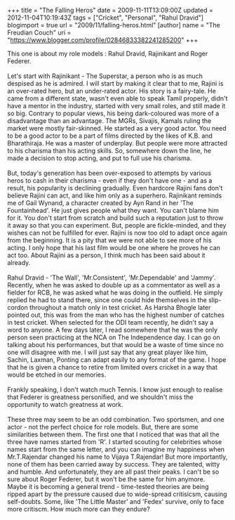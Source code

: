 +++
title = "The Falling Heros"
date = 2009-11-11T13:09:00Z
updated = 2012-11-04T10:19:43Z
tags = ["Cricket", "Personal", "Rahul Dravid"]
blogimport = true 
url = "2009/11/falling-heros.html"
[author]
	name = "The Freudian Couch"
	uri = "https://www.blogger.com/profile/02846833382241285200"
+++

<div dir="ltr" style="text-align: left;" trbidi="on">
This one is about my role models : Rahul Dravid, Rajinikant and Roger Federer. <br />
<br />
Let's start with Rajinikant - The Superstar, a person who is as much despised as he is admired. I will start by making it clear that to me, Rajini is an over-rated hero, but an under-rated actor. His story is a fairy-tale. He came from a different state, wasn't even able to speak Tamil properly, didn't have a mentor in the industry, started with  very small roles, and still made it so big. Contrary to popular views, his being dark-coloured was more of a disadvantage than an advantage. The MGRs, Sivajis, Kamals ruling the market were mostly fair-skinned. He started as a very good actor. You need to be a good actor to be a part of films directed by the likes of K.B. and Bharathiraja. He was a master of underplay. But people were more attracted to his charisma than his acting skills. So, somewhere down the line, he made a decision to stop acting, and put to full use his charisma.   <br />
<br />
But, today's generation has been over-exposed to attempts by various heros to cash in their charisma - even if they don't have one - and as a result, his popularity is declining gradually. Even hardcore Rajini fans don't believe Rajini can act, and like him only as a superhero.  Rajinikant reminds me of Gail Wynand, a character created by Ayn Rand in her 'The Fountainhead'. He just gives people what they want. You can't blame him for it. You don't start from scratch and build such a reputation just to throw it away so that you can experiment. But, people are fickle-minded, and they wishes can not be fulfilled for ever. Rajini is now too old to adapt once again from the beginning. It is a pity that we were not able to see more of his acting. I only hope that his last film would be one where he proves he can act too. About Rajini as a person, I think much has been said about it already. <br />
<br />
Rahul Dravid - 'The Wall', 'Mr.Consistent', 'Mr.Dependable' and 'Jammy'. Recently, when he was asked to double up as a commentator as well as a fielder for RCB, he was asked what he was doing in the outfield. He simply replied he had to stand there, since one could hide themselves in the slip-cordon throughout a match only in test cricket. As Harsha Bhogle later pointed out, this was from the man who has the highest number of catches in test cricket. When selected for the ODI team recently, he didn't say a word to anyone. A few days later, I read somewhere that he was the only person seen practicing at the NCA on The Independence day. I can go on talking about his performances, but that would be a waste of time since no one will disagree with me. I will just say that any great player like him, Sachin, Laxman, Ponting can adapt easily to any format of the game. I hope that he is given a chance to retire from limited overs cricket in a way that would be etched in our memories.<br />
<br />
Frankly speaking, I don't watch much Tennis. I know just enough to realise that Federer is greatness personified, and we shouldn't miss the opportunity to watch greatness at work. <br />
<br />
These three may seem to be an odd combination. Two sportsmen, and one actor - not the perfect choice for role models. But, there are some similarities between them. The first one that I noticed that was that all the three have names started from 'R'. I started scouting for celebrities whose names start from the same letter, and you can imagine my happiness when Mr.T.Rajendar changed his name to Vijaya T.Rajendar! But more importantly, none of them has been carried away by success. They are talented, witty and humble. And unfortunately, they are all past their peaks. I can't be so sure about Roger Federer, but it won't be the same for him anymore.<br />
Maybe it is becoming a general trend - time-tested theories are being ripped apart by the pressure caused due to wide-spread critisicsm, causing self-doubts. Some, like 'The Little Master' and 'Fedex' survive, only to face more critiscm. How much more can they endure?</div>

